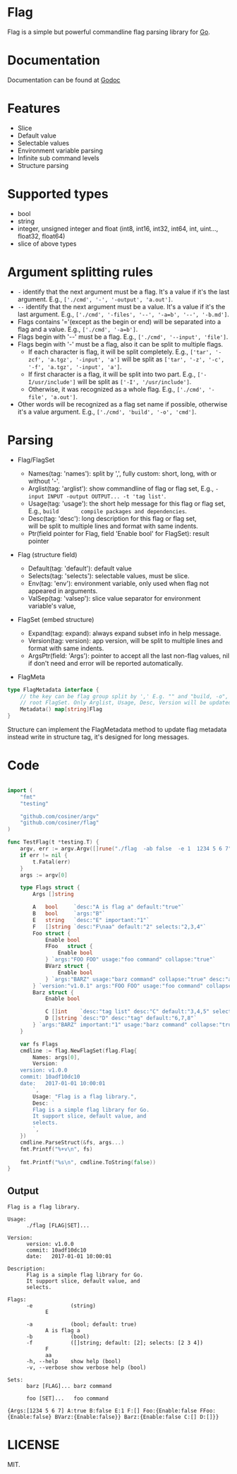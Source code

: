 # Flag

Flag is a simple but powerful commandline flag parsing library for [Go](https://golang.org).

# Documentation
Documentation can be found at [Godoc](https://godoc.org/github.com/cosiner/flag)


# Features
* Slice
* Default value
* Selectable values
* Environment variable parsing
* Infinite sub command levels
* Structure parsing

# Supported types
* bool
* string
* integer, unsigned integer and float (int8, int16, int32, int64, int, uint..., float32, float64)
* slice of above types

# Argument splitting rules
* `-` identify that the next argument must be a flag. It's a value if it's the last argument. 
   E.g., `['./cmd', '-', '-output', 'a.out']`.
* `--` identify that the next argument must be a value. It's a value if it's the last argument. 
  E.g., `['./cmd', '-files', '--', '-a=b', '--', '-b.md']`.
* Flags contains '='(except as the begin or end) will be separated into a flag and a value. 
  E.g., `['./cmd', '-a=b']`.
* Flags begin with '--' must be a flag. 
  E.g., `['./cmd', '--input', 'file']`.
* Flags begin with '-' must be a flag, also it can be split to multiple flags.
  - If each character is flag, it will be split completely. 
    E.g., `['tar', '-zcf', 'a.tgz', '-input', 'a']` 
    will be split as `['tar', '-z', '-c', '-f', 'a.tgz', '-input', 'a']`.   
  - If first character is a flag, it will be split into two part.
    E.g., `['-I/usr/include']` will be split as `['-I', '/usr/include']`.
  - Otherwise, it was recognized as a whole flag. 
    E.g., `['./cmd', '-file', 'a.out']`.
* Other words will be recognized as a flag set name if possible, otherwise it's a value argument.
    E.g., `['./cmd', 'build', '-o', 'cmd']`.
    
# Parsing
* Flag/FlagSet
  * Names(tag: 'names'): split by ',', fully custom: short, long, with or without '-'.
  * Arglist(tag: 'arglist'): show commandline of flag or flag set, 
    E.g., `-input INPUT -output OUTPUT... -t 'tag list'`.
  * Usage(tag: 'usage'): the short help message for this flag or flag set, 
    E.g., `build       compile packages and dependencies`.
  * Desc(tag: 'desc'): long description for this flag or flag set,  
    will be split to multiple lines and format with same indents.
  * Ptr(field pointer for Flag, field 'Enable bool' for FlagSet): result pointer
  
* Flag (structure field)
  * Default(tag: 'default'): default value
  * Selects(tag: 'selects'): selectable values, must be slice.
  * Env(tag: 'env'): environment variable, only used when flag not appeared in arguments.
  * ValSep(tag: 'valsep'): slice value separator for environment variable's value,
  
* FlagSet (embed structure)
  * Expand(tag: expand): always expand subset info in help message.
  * Version(tag: version): app version, will be split to multiple lines and format with same indents.
  * ArgsPtr(field: 'Args'): pointer to accept all the last non-flag values, 
    nil if don't need and error will be reported automatically.
  
* FlagMeta
```Go
type FlagMetadata interface {
    // the key can be flag group split by ',' E.g. "" and "build, -o", the "" is for
    // root FlagSet. Only Arglist, Usage, Desc, Version will be updated.
    Metadata() map[string]Flag 
}
````
  Structure can implement the FlagMetadata method to update flag metadata instead write in structure tag, it's designed
  for long messages.
   
  
# Code
```Go

import (
	"fmt"
	"testing"

	"github.com/cosiner/argv"
	"github.com/cosiner/flag"
)

func TestFlag(t *testing.T) {
	argv, err := argv.Argv([]rune("./flag  -ab false  -e 1  1234 5 6 7"), nil, nil)
	if err != nil {
		t.Fatal(err)
	}
	args := argv[0]

	type Flags struct {
		Args []string

		A   bool     `desc:"A is flag a" default:"true"`
		B   bool     `args:"B"`
		E   string   `desc:"E" important:"1"`
		F   []string `desc:"F\naa" default:"2" selects:"2,3,4"`
		Foo struct {
			Enable bool
			FFoo   struct {
				Enable bool
			} `args:"FOO FOO" usage:"foo command" collapse:"true"`
			BVarz struct {
				Enable bool
			} `args:"BARZ" usage:"barz command" collapse:"true" desc:"aaabbbbbbbbbbbbb\nbbbbbbbbbbccc\nddd"`
		} `version:"v1.0.1" args:"FOO FOO" usage:"foo command" collapse:"true"`
		Barz struct {
			Enable bool

			C []int    `desc:"tag list" desc:"C" default:"3,4,5" selects:"3,4,5"`
			D []string `desc:"D" desc:"tag" default:"6,7,8"`
		} `args:"BARZ" important:"1" usage:"barz command" collapse:"true" desc:"aaabbbbbbbbbbbbb\nbbbbbbbbbbccc\nddd"`
	}

	var fs Flags
	cmdline := flag.NewFlagSet(flag.Flag{
		Names: args[0],
		Version: `
	version: v1.0.0
	commit: 10adf10dc10
	date:   2017-01-01 10:00:01
		`,
		Usage: "Flag is a flag library.",
		Desc: `
		Flag is a simple flag library for Go.
		It support slice, default value, and
		selects.
		`,
	})
	cmdline.ParseStruct(&fs, args...)
	fmt.Printf("%+v\n", fs)
	
	fmt.Printf("%s\n", cmdline.ToString(false))
}

```
## Output
```
Flag is a flag library.

Usage:
      ./flag [FLAG|SET]...

Version:
      version: v1.0.0
      commit: 10adf10dc10
      date:   2017-01-01 10:00:01

Description:
      Flag is a simple flag library for Go.
      It support slice, default value, and
      selects.

Flags:
      -e            (string)
            E

      -a            (bool; default: true)
            A is flag a
      -b            (bool)
      -f            ([]string; default: [2]; selects: [2 3 4])
            F
            aa
      -h, --help    show help (bool)
      -v, --verbose show verbose help (bool)

Sets:
      barz [FLAG]... barz command

      foo [SET]...   foo command

{Args:[1234 5 6 7] A:true B:false E:1 F:[] Foo:{Enable:false FFoo:{Enable:false} BVarz:{Enable:false}} Barz:{Enable:false C:[] D:[]}}
```

# LICENSE
MIT.
